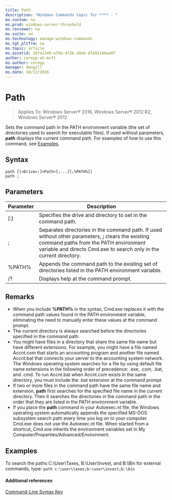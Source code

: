 ```yaml
---
title: Path
description: "Windows Commands topic for **** - "
ms.custom: na
ms.prod: windows-server-threshold
ms.reviewer: na
ms.suite: na
ms.technology: manage-windows-commands
ms.tgt_pltfrm: na
ms.topic: article
ms.assetid: 1bfa1349-e79a-472b-a9e6-d7a91149ae8f
author: coreyp-at-msft
ms.author: coreyp
manager: dongill
ms.date: 10/12/2016
---
```

# Path

>Applies To: Windows Server&reg; 2016, Windows Server&reg; 2012 R2, Windows Server&reg; 2012

Sets the command path in the PATH environment variable (the set of directories used to search for executable files). If used without parameters, **path** displays the current command path.
For examples of how to use this command, see [Examples](#BKMK_examples).
## Syntax
```
path [[<Drive>:]<Path>[;...][;%PATH%]]
path ;
```
## Parameters
|Parameter|Description|
|-------|--------|
|[<Drive>:]<Path>|Specifies the drive and directory to set in the command path.|
|;|Separates directories in the command path. If used without other parameters, **;** clears the existing command paths from the PATH environment variable and directs Cmd.exe to search only in the current directory.|
|%PATH%|Appends the command path to the existing set of directories listed in the PATH environment variable.|
|/?|Displays help at the command prompt.|
## Remarks
-   When you include **%PATH%** in the syntax, Cmd.exe replaces it with the command path values found in the PATH environment variable, eliminating the need to manually enter these values at the command prompt.
-   The current directory is always searched before the directories specified in the command path.
-   You might have files in a directory that share the same file name but have different extensions. For example, you might have a file named Accnt.com that starts an accounting program and another file named Accnt.bat that connects your server to the accounting system network.
    The Windows operating system searches for a file by using default file name extensions in the following order of precedence: .exe, .com, .bat, and .cmd. To run Accnt.bat when Accnt.com exists in the same directory, you must include the .bat extension at the command prompt.
-   If two or more files in the command path have the same file name and extension, **path** first searches for the specified file name in the current directory. Then it searches the directories in the command path in the order that they are listed in the PATH environment variable.
-   If you place the **path** command in your Autoexec.nt file, the Windows operating system automatically appends the specified MS-DOS subsystem search path every time you log on to your computer. Cmd.exe does not use the Autoexec.nt file. When started from a shortcut, Cmd.exe inherits the environment variables set in My Computer/Properties/Advanced/Environment.
## <a name="BKMK_examples"></a>Examples
To search the paths C:\User\Taxes, B:\User\Invest, and B:\Bin for external commands, type:
`path c:\user\taxes;b:\user\invest;b:\bin`
#### Additional references
[Command-Line Syntax Key](Command-Line-Syntax-Key.md)
